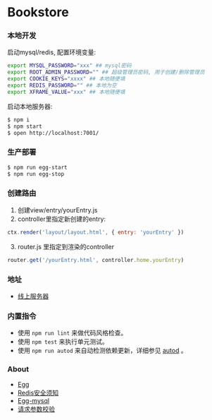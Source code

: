 # Bookstore


### 本地开发

启动mysql/redis, 配置环境变量:

```bash
export MYSQL_PASSWORD="xxx" ## mysql密码
export ROOT_ADMIN_PASSWORD="" ## 超级管理员密码, 用于创建/删除管理员
export COOKIE_KEYS="xxxx" ## 本地随便填
export REDIS_PASSWORD="" ## 本地为空
export XFRAME_VALUE="xxx" ## 本地随便填
```

启动本地服务器:

```bash
$ npm i
$ npm start
$ open http://localhost:7001/
```

### 生产部署

```bash
$ npm run egg-start
$ npm run egg-stop
```
### 创建路由

1. 创建view/entry/yourEntry.js
2. controller里指定新创建的entry:

```javascript
ctx.render('layout/layout.html', { entry: 'yourEntry' })
```

3. router.js 里指定到渲染的controller

```javascript
router.get('/yourEntry.html', controller.home.yourEntry)
```


### 地址

- [线上服务器](47.96.181.54)

### 内置指令

- 使用 `npm run lint` 来做代码风格检查。
- 使用 `npm test` 来执行单元测试。
- 使用 `npm run autod` 来自动检测依赖更新，详细参见 [autod](https://www.npmjs.com/package/autod) 。

### About

- [Egg](https://eggjs.org)
- [Redis安全须知](https://ruby-china.org/topics/28094)
- [Egg-mysql](https://eggjs.org/zh-cn/tutorials/mysql.html)
- [请求参数校验](https://github.com/node-modules/parameter)
